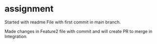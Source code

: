 # assignment

Started with readme File with first commit in main branch.

Made changes in Feature2 file with commit and will create PR to merge in Integration

